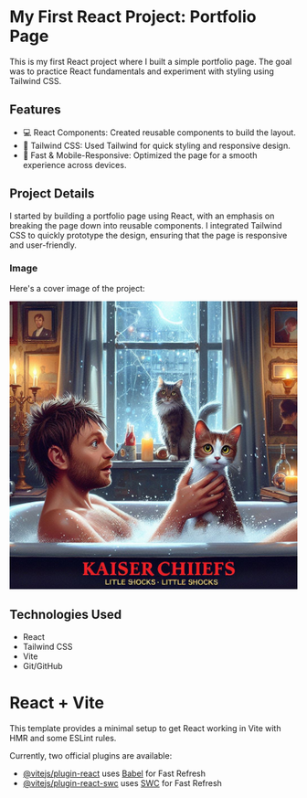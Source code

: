 # My First React Project: Portfolio Page

This is my first React project where I built a simple portfolio page. The goal was to practice React fundamentals and experiment with styling using Tailwind CSS.

## Features

- 💻 React Components: Created reusable components to build the layout.
- 🎨 Tailwind CSS: Used Tailwind for quick styling and responsive design.
- 🚀 Fast & Mobile-Responsive: Optimized the page for a smooth experience across devices.

## Project Details

I started by building a portfolio page using React, with an emphasis on breaking the page down into reusable components. I integrated Tailwind CSS to quickly prototype the design, ensuring that the page is responsive and user-friendly.

### Image

Here's a cover image of the project:

![Portfolio Page](src/assets/cat.jpg)

## Technologies Used

- React
- Tailwind CSS
- Vite
- Git/GitHub

# React + Vite

This template provides a minimal setup to get React working in Vite with HMR and some ESLint rules.

Currently, two official plugins are available:

- [@vitejs/plugin-react](https://github.com/vitejs/vite-plugin-react/blob/main/packages/plugin-react/README.md) uses [Babel](https://babeljs.io/) for Fast Refresh
- [@vitejs/plugin-react-swc](https://github.com/vitejs/vite-plugin-react-swc) uses [SWC](https://swc.rs/) for Fast Refresh
